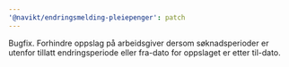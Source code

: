 ```yaml
---
'@navikt/endringsmelding-pleiepenger': patch
---
```


Bugfix. Forhindre oppslag på arbeidsgiver dersom søknadsperioder er utenfor tillatt endringsperiode eller fra-dato for oppslaget er etter til-dato.
